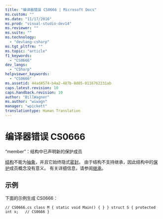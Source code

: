 ```yaml
---
title: "编译器错误 CS0666 | Microsoft Docs"
ms.custom: ""
ms.date: "11/17/2016"
ms.prod: "visual-studio-dev14"
ms.reviewer: ""
ms.suite: ""
ms.technology: 
  - "devlang-csharp"
ms.tgt_pltfrm: ""
ms.topic: "article"
f1_keywords: 
  - "CS0666"
dev_langs: 
  - "CSharp"
helpviewer_keywords: 
  - "CS0666"
ms.assetid: 44ad4574-b4a2-487b-8d05-0116762231ab
caps.latest.revision: 10
caps.handback.revision: 10
author: "BillWagner"
ms.author: "wiwagn"
manager: "wpickett"
translationtype: Human Translation
---
```

# 编译器错误 CS0666
“member”：结构中已声明新的保护成员  
  
 [结构](../../csharp/language-reference/keywords/struct.md)不能为[抽象](../../csharp/language-reference/keywords/abstract.md)，并且它始终隐式[密封](../../csharp/language-reference/keywords/sealed.md)。 由于结构不支持继承，因此结构中的[保护](../../csharp/language-reference/keywords/protected.md)成员概念没有意义。 有关详细信息，请参阅[继承](../../csharp/programming-guide/classes-and-structs/inheritance.md)。  
  
## 示例  
 下面的示例生成 CS0666：  
  
```  
// CS0666.cs class M { static void Main() { } } struct S { protected int x;   // CS0666 }  
```